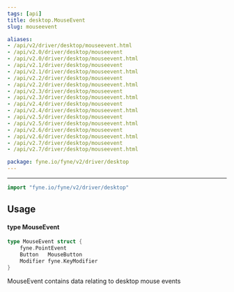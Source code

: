 ```yaml
---
tags: [api]
title: desktop.MouseEvent
slug: mouseevent

aliases:
- /api/v2/driver/desktop/mouseevent.html
- /api/v2.0/driver/desktop/mouseevent
- /api/v2.0/driver/desktop/mouseevent.html
- /api/v2.1/driver/desktop/mouseevent
- /api/v2.1/driver/desktop/mouseevent.html
- /api/v2.2/driver/desktop/mouseevent
- /api/v2.2/driver/desktop/mouseevent.html
- /api/v2.3/driver/desktop/mouseevent
- /api/v2.3/driver/desktop/mouseevent.html
- /api/v2.4/driver/desktop/mouseevent
- /api/v2.4/driver/desktop/mouseevent.html
- /api/v2.5/driver/desktop/mouseevent
- /api/v2.5/driver/desktop/mouseevent.html
- /api/v2.6/driver/desktop/mouseevent
- /api/v2.6/driver/desktop/mouseevent.html
- /api/v2.7/driver/desktop/mouseevent
- /api/v2.7/driver/desktop/mouseevent.html

package: fyne.io/fyne/v2/driver/desktop
---
```



---
```go
import "fyne.io/fyne/v2/driver/desktop"
```

## Usage

#### type MouseEvent

```go
type MouseEvent struct {
	fyne.PointEvent
	Button   MouseButton
	Modifier fyne.KeyModifier
}
```

MouseEvent contains data relating to desktop mouse events
